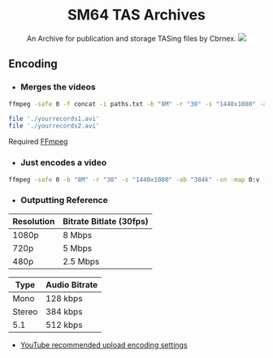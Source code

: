 <h1 align="center">SM64 TAS Archives</h1>
<p align="center">
    An Archive for publication and storage TASing files by Cbrnex.
    <img src="https://github.com/7rs/sm64tas/assets/31788262/afe4e2d8-7ed1-417f-8594-dc005e5ed861" />
</p>


## Encoding  

  - ### Merges the videos  

  ```bash
  ffmpeg -safe 0 -f concat -i paths.txt -b "8M" -r "30" -s "1440x1080" -ab "384k" -sn -map 0:v -map 0:a output.avi
  ```  
  
  ```bash paths.txt
  file './yourrecords1.avi'
  file './yourrecords2.avi'
  ```  
  
  Required [FFmpeg](https://ffmpeg.org/)  
  
  
  - ### Just encodes a video  
  
  ```bash
  ffmpeg -safe 0 -b "8M" -r "30" -s "1440x1080" -ab "384k" -sn -map 0:v -map 0:a output.mp4 -i ""
  ```  
  
  
  - ### Outputting Reference  
  
  | Resolution | Bitrate Bitlate (30fps) |
  | ---------- | ----------------------- |
  | 1080p      | 8 Mbps                  |
  | 720p       | 5 Mbps                  |
  | 480p       | 2.5 Mbps                |  
  
  | Type   | Audio Bitrate |
  | ------ | ------------- |
  | Mono   | 128 kbps      |
  | Stereo | 384 kbps      |
  | 5.1    | 512 kbps      |  
  
  - [YouTube recommended upload encoding settings](https://support.google.com/youtube/answer/1722171)  
  